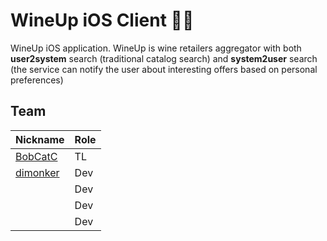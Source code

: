 # WineUp iOS Client 🍷

WineUp iOS application. WineUp is wine retailers aggregator with both **user2system** search (traditional catalog search) and **system2user** search (the service can notify the user about interesting offers based on personal preferences)

## Team

| Nickname | Role |
|----------|------|
| [BobCatC](https://github.com/BobCatC)  | TL   |
| [dimonker](https://github.com/dimonker) | Dev  |
|          | Dev  |
|          | Dev  |
|          | Dev  |
